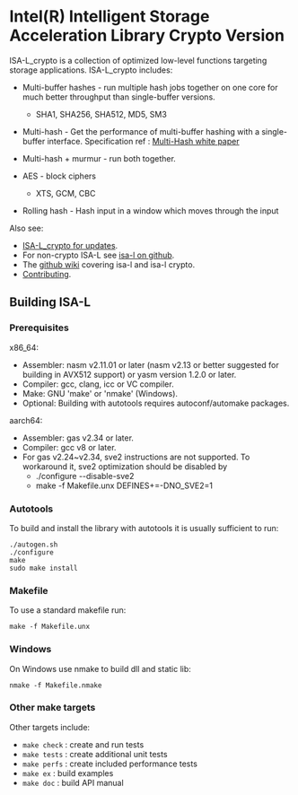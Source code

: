 Intel(R) Intelligent Storage Acceleration Library Crypto Version
================================================================

ISA-L_crypto is a collection of optimized low-level functions targeting storage
applications.  ISA-L_crypto includes:

* Multi-buffer hashes - run multiple hash jobs together on one core for much
  better throughput than single-buffer versions.
  - SHA1, SHA256, SHA512, MD5, SM3

* Multi-hash - Get the performance of multi-buffer hashing with a single-buffer
  interface. Specification ref : [Multi-Hash white paper](https://www.intel.com/content/dam/www/public/us/en/documents/white-papers/multi-hash-paper.pdf)

* Multi-hash + murmur - run both together.

* AES - block ciphers
  - XTS, GCM, CBC

* Rolling hash - Hash input in a window which moves through the input

Also see:
* [ISA-L_crypto for updates](https://github.com/intel/isa-l_crypto).
* For non-crypto ISA-L see [isa-l on github](https://github.com/intel/isa-l).
* The [github wiki](https://github.com/intel/isa-l/wiki) covering isa-l and
  isa-l crypto.
* [Contributing](CONTRIBUTING.md).

Building ISA-L
--------------

### Prerequisites

x86_64:
* Assembler: nasm v2.11.01 or later (nasm v2.13 or better suggested for building in AVX512 support)
  or yasm version 1.2.0 or later.
* Compiler: gcc, clang, icc or VC compiler.
* Make: GNU 'make' or 'nmake' (Windows).
* Optional: Building with autotools requires autoconf/automake packages.

aarch64:
* Assembler: gas v2.34 or later.
* Compiler: gcc v8 or later.
* For gas v2.24~v2.34, sve2 instructions are not supported. To workaround it, sve2 optimization should be disabled by
    * ./configure --disable-sve2
    * make -f Makefile.unx DEFINES+=-DNO_SVE2=1

### Autotools
To build and install the library with autotools it is usually sufficient to run:

    ./autogen.sh
    ./configure
    make
    sudo make install

### Makefile
To use a standard makefile run:

    make -f Makefile.unx

### Windows
On Windows use nmake to build dll and static lib:

    nmake -f Makefile.nmake

### Other make targets
Other targets include:
* `make check` : create and run tests
* `make tests` : create additional unit tests
* `make perfs` : create included performance tests
* `make ex`    : build examples
* `make doc`   : build API manual
